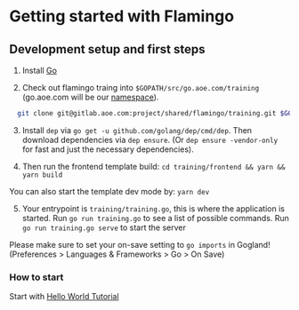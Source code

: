 # Getting started with Flamingo

## Development setup and first steps

1. Install [Go](https://golang.org/)

2. Check out flamingo traing into `$GOPATH/src/go.aoe.com/training` 
(go.aoe.com will be our [namespace](https://golang.org/doc/code.html#Organization)).
```sh
  git clone git@gitlab.aoe.com:project/shared/flamingo/training.git $GOPATH/src/go.aoe.com/training
```

3. Install `dep` via `go get -u github.com/golang/dep/cmd/dep`.
Then download dependencies via `dep ensure`.
(Or `dep ensure -vendor-only` for fast and just the necessary dependencies).

4. Then run the frontend template build:
`cd training/frontend && yarn && yarn build`

 You can also start the template dev mode by:
 `yarn dev`

5. Your entrypoint is `training/training.go`, this is where the application is started.
   Run `go run training.go` to see a list of possible commands.
   Run `go run training.go serve` to start the server

Please make sure to set your on-save setting to `go imports` in Gogland! (Preferences > Languages & Frameworks > Go > On Save)


### How to start

Start with [Hello World Tutorial](2.%20Tutorial%20Hello%20World.md)
